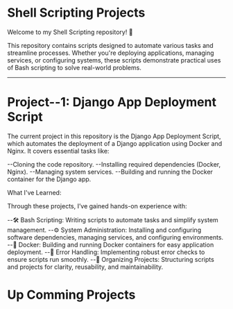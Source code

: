 # Shell Scripting Projects

Welcome to my Shell Scripting repository! 🚀

This repository contains scripts designed to automate various tasks and streamline processes. Whether you're deploying applications, managing services, or configuring systems, these scripts demonstrate practical uses of Bash scripting to solve real-world problems.

****************

# Project--1: Django App Deployment Script

The current project in this repository is the Django App Deployment Script, which automates the deployment of a Django application using Docker and Nginx. It covers essential tasks like:

--Cloning the code repository.
--Installing required dependencies (Docker, Nginx).
--Managing system services.
--Building and running the Docker container for the Django app.

What I've Learned:

Through these projects, I’ve gained hands-on experience with:

--🛠 Bash Scripting: Writing scripts to automate tasks and simplify system management.
--⚙ System Administration: Installing and configuring software dependencies, managing services, and configuring environments.
--🐳 Docker: Building and running Docker containers for easy application deployment.
--🔄 Error Handling: Implementing robust error checks to ensure scripts run smoothly.
--📜 Organizing Projects: Structuring scripts and projects for clarity, reusability, and maintainability.


# Up Comming Projects
